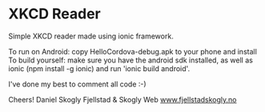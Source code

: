 XKCD Reader
=====================

Simple XKCD reader made using ionic framework.

To run on Android: copy HelloCordova-debug.apk to your phone and install
To build yourself: make sure you have the android sdk installed, as well as ionic (npm install -g ionic) and run 'ionic build android'.

I've done my best to comment all code :-)

Cheers!
Daniel Skogly
Fjellstad & Skogly Web
www.fjellstadskogly.no